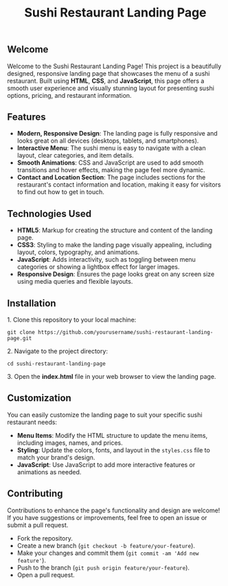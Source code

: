 <!DOCTYPE html>
<html lang="en">
<head>
    <meta charset="UTF-8">
    <meta name="viewport" content="width=device-width, initial-scale=1.0">
   

</head>
<body>

<header>
    <h1>Sushi Restaurant Landing Page</h1>
</header>

<section>
    <h2>Welcome</h2>
    <p>Welcome to the Sushi Restaurant Landing Page! This project is a beautifully designed, responsive landing page that showcases the menu of a sushi restaurant. Built using <strong>HTML</strong>, <strong>CSS</strong>, and <strong>JavaScript</strong>, this page offers a smooth user experience and visually stunning layout for presenting sushi options, pricing, and restaurant information.</p>
</section>

<section>
    <h2>Features</h2>
    <ul>
        <li><strong>Modern, Responsive Design</strong>: The landing page is fully responsive and looks great on all devices (desktops, tablets, and smartphones).</li>
        <li><strong>Interactive Menu</strong>: The sushi menu is easy to navigate with a clean layout, clear categories, and item details.</li>
        <li><strong>Smooth Animations</strong>: CSS and JavaScript are used to add smooth transitions and hover effects, making the page feel more dynamic.</li>
        <li><strong>Contact and Location Section</strong>: The page includes sections for the restaurant's contact information and location, making it easy for visitors to find out how to get in touch.</li>
    </ul>
</section>

<section>
    <h2>Technologies Used</h2>
    <ul>
        <li><strong>HTML5</strong>: Markup for creating the structure and content of the landing page.</li>
        <li><strong>CSS3</strong>: Styling to make the landing page visually appealing, including layout, colors, typography, and animations.</li>
        <li><strong>JavaScript</strong>: Adds interactivity, such as toggling between menu categories or showing a lightbox effect for larger images.</li>
        <li><strong>Responsive Design</strong>: Ensures the page looks great on any screen size using media queries and flexible layouts.</li>
    </ul>
</section>

<section>
    <h2>Installation</h2>
    <p>1. Clone this repository to your local machine:</p>
    <pre><code>git clone https://github.com/yourusername/sushi-restaurant-landing-page.git</code></pre>
    <p>2. Navigate to the project directory:</p>
    <pre><code>cd sushi-restaurant-landing-page</code></pre>
    <p>3. Open the <strong>index.html</strong> file in your web browser to view the landing page.</p>
</section>

<section>
    <h2>Customization</h2>
    <p>You can easily customize the landing page to suit your specific sushi restaurant needs:</p>
    <ul>
        <li><strong>Menu Items</strong>: Modify the HTML structure to update the menu items, including images, names, and prices.</li>
        <li><strong>Styling</strong>: Update the colors, fonts, and layout in the <code>styles.css</code> file to match your brand's design.</li>
        <li><strong>JavaScript</strong>: Use JavaScript to add more interactive features or animations as needed.</li>
    </ul>
</section>

<section>
    <h2>Contributing</h2>
    <p>Contributions to enhance the page's functionality and design are welcome! If you have suggestions or improvements, feel free to open an issue or submit a pull request.</p>
    <ul>
        <li>Fork the repository.</li>
        <li>Create a new branch (<code>git checkout -b feature/your-feature</code>).</li>
        <li>Make your changes and commit them (<code>git commit -am 'Add new feature'</code>).</li>
        <li>Push to the branch (<code>git push origin feature/your-feature</code>).</li>
        <li>Open a pull request.</li>
    </ul>
</section>





</body>
</html>
